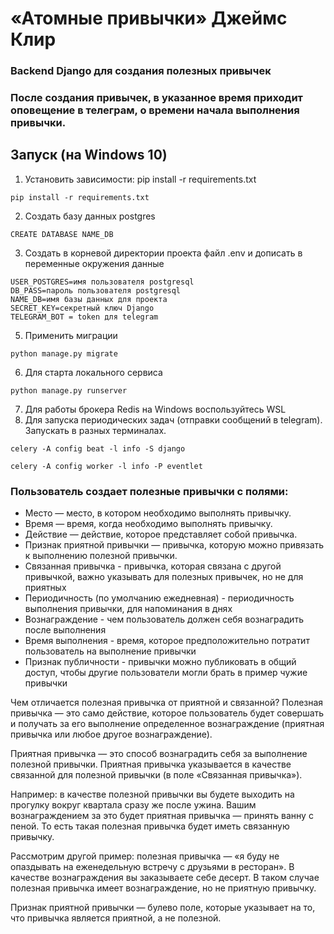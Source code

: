 # «Атомные привычки» Джеймс Клир
### Backend Django для создания полезных привычек 
### После создания привычек, в указанное время приходит оповещение в телеграм, о времени начала выполнения привычки.

## Запуск (на Windows 10)
1) Установить зависимости: pip install -r requirements.txt
```
pip install -r requirements.txt
```
2) Создать базу данных postgres
```
CREATE DATABASE NAME_DB
```
3) Создать в корневой директории проекта файл .env и дописать в переменные окружения данные
```
USER_POSTGRES=имя пользователя postgresql
DB_PASS=пароль пользователя postgresql
NAME_DB=имя базы данных для проекта
SECRET_KEY=секретный ключ Django
TELEGRAM_BOT = token для telegram
```
5) Применить миграции
```
python manage.py migrate
```
6) Для старта локального сервиса
```
python manage.py runserver
```
7) Для работы брокера Redis на Windows воспользуйтесь WSL
8) Для запуска периодических задач (отправки сообщений в telegram). Запускать в разных терминалах.
```
celery -A config beat -l info -S django
```
```
celery -A config worker -l info -P eventlet 
```

### Пользователь создает полезные привычки с полями:
* Место — место, в котором необходимо выполнять привычку.
* Время — время, когда необходимо выполнять привычку.
* Действие — действие, которое представляет собой привычка.
* Признак приятной привычки — привычка, которую можно привязать к выполнению полезной привычки.
* Связанная привычка - привычка, которая связана с другой привычкой, важно указывать для полезных привычек, но не для приятных
* Периодичность (по умолчанию ежедневная) - периодичность выполнения привычки, для напоминания в днях
* Вознаграждение - чем пользователь должен себя вознаградить после выполнения
* Время выполнения - время, которое предположительно потратит пользователь на выполнение привычки
* Признак публичности - привычки можно публиковать в общий доступ, чтобы другие пользователи могли брать в пример чужие привычки

Чем отличается полезная привычка от приятной и связанной?
Полезная привычка — это само действие, которое пользователь будет совершать и получать за его выполнение определенное вознаграждение (приятная привычка или любое другое вознаграждение).

Приятная привычка — это способ вознаградить себя за выполнение полезной привычки. Приятная привычка указывается в качестве связанной для полезной привычки (в поле «Связанная привычка»).

Например: в качестве полезной привычки вы будете выходить на прогулку вокруг квартала сразу же после ужина. Вашим вознаграждением за это будет приятная привычка — принять ванну с пеной. То есть такая полезная привычка будет иметь связанную привычку.

Рассмотрим другой пример: полезная привычка — «я буду не опаздывать на еженедельную встречу с друзьями в ресторан». В качестве вознаграждения вы заказываете себе десерт. В таком случае полезная привычка имеет вознаграждение, но не приятную привычку.

Признак приятной привычки — булево поле, которые указывает на то, что привычка является приятной, а не полезной.
